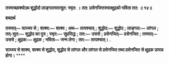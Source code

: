 **तस्माच्छाक्योऽथ शुद्धोदो लाङ्गलस्तत्सुत: स्मृत: ।** **तत: प्रसेनजित्तस्मात्क्षुद्रको भविता तत: ॥ १४॥** 

**शब्दार्थ** 

**तस्मात्—** **सञ्जय से** **; शाक्य:—** **शाक्य** **; अथ—** **तत्पश्चात्** **; शुद्धोद:—** **शुद्धोद** **; लाङ्गल:—** **लांगल** **; तत्-सुत:—** **शुद्धोद का पुत्र** **; स्मृत:—** **सुप्रसिद्ध** **; तत:—** **उससे** **; प्रसेनजित्—** **प्रसेनजित** **; तस्मात्—** **उससे** **; क्षुद्रक:—** **क्षुद्रक** **; भविता—** **जन्म लेगा** **; तत:—** **तत्पश्चात्।** **.** 

**सञ्जय से शाक्य, शाक्य से शुद्धोद, शुद्धोद से लांगल और लांगल से प्रसेनजित तथा प्रसेनजित** **से क्षुद्रक उत्पन्न होगा।** **** 